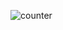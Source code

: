 ![counter](https://user-images.githubusercontent.com/81289215/126086521-e7987856-af33-4be2-a059-19ae86fa3d38.gif)
